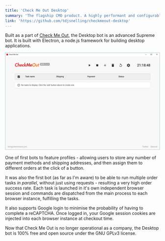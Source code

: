 ```yaml
---
title: 'Check Me Out Desktop'
summary: 'The flagship CMO product. A highly performant and configurable Supreme bot.'
link: 'https://github.com/tdjsnelling/checkmeout-desktop'
---
```


Built as a part of [Check Me Out](/experience/check-me-out), the Desktop bot is an advanced Supreme bot. It is built with Electron, a node.js framework for building desktop applications.

![Check Me Out Desktop screenshot](./checkmeout-desktop.jpg)

One of first bots to feature profiles - allowing users to store any number of payment methods and shipping addresses, and then assign them to different orders at the click of a button.

It was also the first bot (as far as I'm aware) to be able to run multiple order tasks _in parallel_, without just using requests - resulting a very high order success rate. Each task is launched in it's own independent browser session and commands are dispatched from the main process to each browser instance, fulfilling the tasks.

It also supports Google login to minimise the probability of having to complete a reCAPTCHA. Once logged in, your Google session cookies are injected into each browser instance at checkout time.

Now that Check Me Out is no longer operational as a company, the Desktop bot is 100% free and open source under the GNU GPLv3 license.
